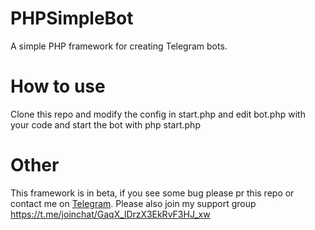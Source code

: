 # PHPSimpleBot
A simple PHP framework for creating Telegram bots.

# How to use
Clone this repo and modify the config in start.php and edit bot.php with your code and start the bot with php start.php

# Other
This framework is in beta, if you see some bug please pr this repo or contact me on [Telegram](https://t.me/NoMorebadBoyZ).
Please also join my support group https://t.me/joinchat/GaqX_lDrzX3EkRvF3HJ_xw

